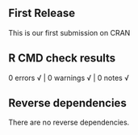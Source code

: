 ## First Release
This is our first submission on CRAN

## R CMD check results
0 errors √ | 0 warnings √ | 0 notes √

## Reverse dependencies

There are no reverse dependencies.
